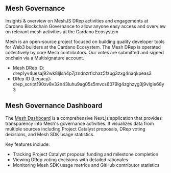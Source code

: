 ## Mesh Governance

Insights & overview on MeshJS DRep activities and engagements at Cardano Blockchain Governance to allow anyone easy access and overview on relevant mesh activities at the Cardano Ecosystem

Mesh is an open-source project focused on building quality developer tools for Web3 builders at the Cardano Ecosystem. The Mesh DRep is operated collectively by core Mesh contributors. Our votes are submitted and signed onchain via a Multisignature account.

- Mesh DRep ID: drep1yv4uesaj92wk8ljlsh4p7jzndnzrflchaz5fzug3zxg4naqkpeas3
- DRep ID (Legacy): drep_script190xv8v32n43luhu9ag05s5mvcs6079lg4zghzyg3j9vlgle68y3

## Mesh Governance Dashboard

The [Mesh Dashboard](https://gov.meshjs.dev/) is a comprehensive Next.js application that provides transparency into Mesh's governance activities. It visualizes data from multiple sources including Project Catalyst proposals, DRep voting decisions, and Mesh SDK usage statistics.

Key features include:
- Tracking Project Catalyst proposal funding and milestone completion
- Viewing DRep voting decisions with detailed rationales
- Monitoring Mesh SDK usage metrics and GitHub contributor statistics



